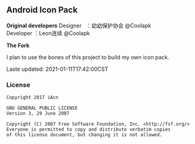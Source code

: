 ## Android Icon Pack

**Original developers**
Designer&nbsp;&nbsp;&nbsp;：幼幼保护协会 @Coolapk  
Developer ：Leon连续 @Coolapk

**The Fork**

I plan to use the bones of this project to build my own icon pack.

Laste updated: 2021-01-11T17:42:00CST

### License
```
Copyright 2017 iAcn

GNU GENERAL PUBLIC LICENSE
Version 3, 29 June 2007

Copyright (C) 2007 Free Software Foundation, Inc. <http://fsf.org/>
Everyone is permitted to copy and distribute verbatim copies
of this license document, but changing it is not allowed.
```
